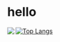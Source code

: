 # hello
<img align="left" src="https://github-readme-stats.vercel.app/api?username=sogud&show_icons=true&count_private=true&hide_border=true&cache_seconds=1900"/>

[![Top Langs](https://github-readme-stats.vercel.app/api/top-langs/?username=sogud&hide=html&layout=compact)](https://github.com/anuraghazra/github-readme-stats)
<!--
**sogud/sogud** is a ✨ _special_ ✨ repository because its `README.md` (this file) appears on your GitHub profile.

Here are some ideas to get you started:

- 🔭 I’m currently working on ...
- 🌱 I’m currently learning ...
- 👯 I’m looking to collaborate on ...
- 🤔 I’m looking for help with ...
- 💬 Ask me about ...
- 📫 How to reach me: ...
- 😄 Pronouns: ...
- ⚡ Fun fact: ...
-->

